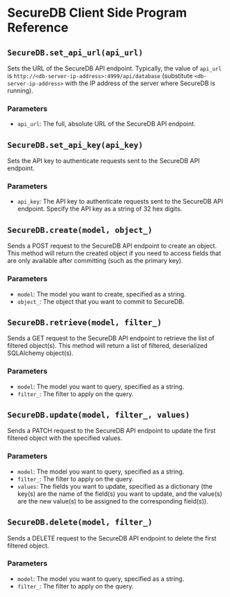 # SecureDB Client Side Program Reference

## `SecureDB.set_api_url(api_url)`

Sets the URL of the SecureDB API endpoint. Typically, the value of `api_url` is `http://<db-server-ip-address>:4999/api/database` (substitute `<db-server-ip-address>` with the IP address of the server where SecureDB is running).

### Parameters

- `api_url`: The full, absolute URL of the SecureDB API endpoint.

## `SecureDB.set_api_key(api_key)`

Sets the API key to authenticate requests sent to the SecureDB API endpoint.

### Parameters

- `api_key`: The API key to authenticate requests sent to the SecureDB API endpoint. Specify the API key as a string of 32 hex digits.

## `SecureDB.create(model, object_)`

Sends a POST request to the SecureDB API endpoint to create an object. This method will return the created object if you need to access fields that are only available after committing (such as the primary key).

### Parameters

- `model`: The model you want to create, specified as a string.
- `object_`: The object that you want to commit to SecureDB.

## `SecureDB.retrieve(model, filter_)`

Sends a GET request to the SecureDB API endpoint to retrieve the list of filtered object(s). This method will return a list of filtered, deserialized SQLAlchemy object(s).

### Parameters

- `model`: The model you want to query, specified as a string.
- `filter_`: The filter to apply on the query.

## `SecureDB.update(model, filter_, values)`

Sends a PATCH request to the SecureDB API endpoint to update the first filtered object with the specified values.

### Parameters

- `model`: The model you want to query, specified as a string.
- `filter_`: The filter to apply on the query.
- `values`: The fields you want to update, specified as a dictionary (the key(s) are the name of the field(s) you want to update, and the value(s) are the new value(s) to be assigned to the corresponding field(s)).

## `SecureDB.delete(model, filter_)`

Sends a DELETE request to the SecureDB API endpoint to delete the first filtered object.

### Parameters

- `model`: The model you want to query, specified as a string.
- `filter_`: The filter to apply on the query.
